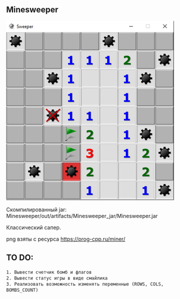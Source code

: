 ## Minesweeper



![schem.png](https://github.com/Kir2702/myScreenshots/blob/main/Minesweeper.png)


Скомпилированный jar: Minesweeper/out/artifacts/Minesweeper_jar/Minesweeper.jar


Классический сапер. 



png взяты с ресурса https://prog-cpp.ru/miner/


## TO DO:


	1. Вывести счетчик бомб и флагов
	2. Вывести статус игры в виде смайлика
	3. Реализовать возможность изменять переменные (ROWS, COLS, BOMBS_COUNT)